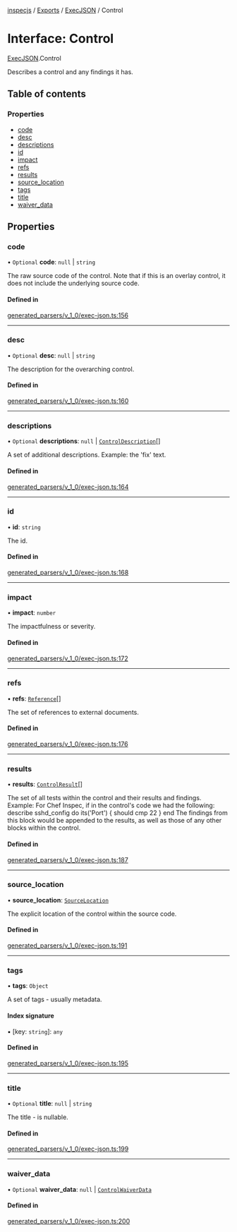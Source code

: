 [inspecjs](../README.md) / [Exports](../modules.md) / [ExecJSON](../modules/ExecJSON.md) / Control

# Interface: Control

[ExecJSON](../modules/ExecJSON.md).Control

Describes a control and any findings it has.

## Table of contents

### Properties

- [code](ExecJSON.Control.md#code)
- [desc](ExecJSON.Control.md#desc)
- [descriptions](ExecJSON.Control.md#descriptions)
- [id](ExecJSON.Control.md#id)
- [impact](ExecJSON.Control.md#impact)
- [refs](ExecJSON.Control.md#refs)
- [results](ExecJSON.Control.md#results)
- [source\_location](ExecJSON.Control.md#source_location)
- [tags](ExecJSON.Control.md#tags)
- [title](ExecJSON.Control.md#title)
- [waiver\_data](ExecJSON.Control.md#waiver_data)

## Properties

### code

• `Optional` **code**: ``null`` \| `string`

The raw source code of the control. Note that if this is an overlay control, it does not
include the underlying source code.

#### Defined in

[generated_parsers/v_1_0/exec-json.ts:156](https://github.com/mitre/heimdall2/blob/23640835/libs/inspecjs/src/generated_parsers/v_1_0/exec-json.ts#L156)

___

### desc

• `Optional` **desc**: ``null`` \| `string`

The description for the overarching control.

#### Defined in

[generated_parsers/v_1_0/exec-json.ts:160](https://github.com/mitre/heimdall2/blob/23640835/libs/inspecjs/src/generated_parsers/v_1_0/exec-json.ts#L160)

___

### descriptions

• `Optional` **descriptions**: ``null`` \| [`ControlDescription`](ExecJSON.ControlDescription.md)[]

A set of additional descriptions.  Example: the 'fix' text.

#### Defined in

[generated_parsers/v_1_0/exec-json.ts:164](https://github.com/mitre/heimdall2/blob/23640835/libs/inspecjs/src/generated_parsers/v_1_0/exec-json.ts#L164)

___

### id

• **id**: `string`

The id.

#### Defined in

[generated_parsers/v_1_0/exec-json.ts:168](https://github.com/mitre/heimdall2/blob/23640835/libs/inspecjs/src/generated_parsers/v_1_0/exec-json.ts#L168)

___

### impact

• **impact**: `number`

The impactfulness or severity.

#### Defined in

[generated_parsers/v_1_0/exec-json.ts:172](https://github.com/mitre/heimdall2/blob/23640835/libs/inspecjs/src/generated_parsers/v_1_0/exec-json.ts#L172)

___

### refs

• **refs**: [`Reference`](ExecJSON.Reference.md)[]

The set of references to external documents.

#### Defined in

[generated_parsers/v_1_0/exec-json.ts:176](https://github.com/mitre/heimdall2/blob/23640835/libs/inspecjs/src/generated_parsers/v_1_0/exec-json.ts#L176)

___

### results

• **results**: [`ControlResult`](ExecJSON.ControlResult.md)[]

The set of all tests within the control and their results and findings.
Example:
For Chef Inspec, if in the control's code we had the following:
describe sshd_config do
its('Port') { should cmp 22 }
end
The findings from this block would be appended to the results, as well as those of any
other blocks within the control.

#### Defined in

[generated_parsers/v_1_0/exec-json.ts:187](https://github.com/mitre/heimdall2/blob/23640835/libs/inspecjs/src/generated_parsers/v_1_0/exec-json.ts#L187)

___

### source\_location

• **source\_location**: [`SourceLocation`](ExecJSON.SourceLocation.md)

The explicit location of the control within the source code.

#### Defined in

[generated_parsers/v_1_0/exec-json.ts:191](https://github.com/mitre/heimdall2/blob/23640835/libs/inspecjs/src/generated_parsers/v_1_0/exec-json.ts#L191)

___

### tags

• **tags**: `Object`

A set of tags - usually metadata.

#### Index signature

▪ [key: `string`]: `any`

#### Defined in

[generated_parsers/v_1_0/exec-json.ts:195](https://github.com/mitre/heimdall2/blob/23640835/libs/inspecjs/src/generated_parsers/v_1_0/exec-json.ts#L195)

___

### title

• `Optional` **title**: ``null`` \| `string`

The title - is nullable.

#### Defined in

[generated_parsers/v_1_0/exec-json.ts:199](https://github.com/mitre/heimdall2/blob/23640835/libs/inspecjs/src/generated_parsers/v_1_0/exec-json.ts#L199)

___

### waiver\_data

• `Optional` **waiver\_data**: ``null`` \| [`ControlWaiverData`](ExecJSON.ControlWaiverData.md)

#### Defined in

[generated_parsers/v_1_0/exec-json.ts:200](https://github.com/mitre/heimdall2/blob/23640835/libs/inspecjs/src/generated_parsers/v_1_0/exec-json.ts#L200)
